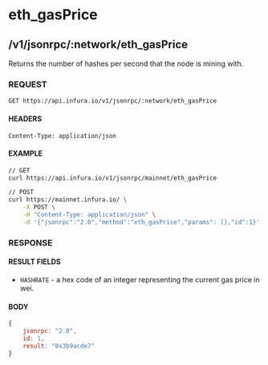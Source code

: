# eth_gasPrice

## /v1/jsonrpc/:network/eth_gasPrice

Returns the number of hashes per second that the node is mining with.

### REQUEST

`GET https://api.infura.io/v1/jsonrpc/:network/eth_gasPrice`

#### HEADERS

`Content-Type: application/json`

#### EXAMPLE
```bash
// GET
curl https://api.infura.io/v1/jsonrpc/mainnet/eth_gasPrice

// POST
curl https://mainnet.infura.io/ \
    -X POST \
    -H "Content-Type: application/json" \
    -d '{"jsonrpc":"2.0","method":"eth_gasPrice","params": [],"id":1}'
```

### RESPONSE

#### RESULT FIELDS
- `HASHRATE` - a hex code of an integer representing the current gas price in wei.

#### BODY

```js
{
    jsonrpc: "2.0",
    id: 1,
    result: "0x3b9acde7"
}
```
